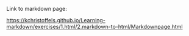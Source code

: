 Link to markdown page:

https://kchristoffels.github.io/Learning-markdown/exercises/1.html/2.markdown-to-html/Markdownpage.html
